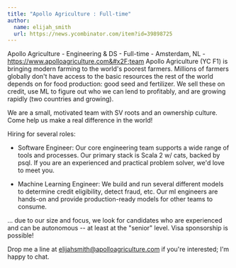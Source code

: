 ```yaml
---
title: "Apollo Agriculture : Full-time"
author:
  name: elijah_smith
  url: https://news.ycombinator.com/item?id=39898725
---
```

Apollo Agriculture - Engineering &amp; DS - Full-time - Amsterdam, NL - <a href="https:&#x2F;&#x2F;www.apolloagriculture.com&#x2F;team" rel="nofollow">https:&#x2F;&#x2F;www.apolloagriculture.com&#x2F;team</a>
Apollo Agriculture (YC F1) is bringing modern farming to the world&#x27;s poorest farmers. Millions of farmers globally don&#x27;t have access to the basic resources the rest of the world depends on for food production: good seed and fertilizer. We sell these on credit, use ML to figure out who we can lend to profitably, and are growing rapidly (two countries and growing).

We are a small, motivated team with SV roots and an ownership culture. Come help us make a real difference in the world!

Hiring for several roles:

- Software Engineer: Our core engineering team supports a wide range of tools and processes. Our primary stack is Scala 2 w&#x2F; cats, backed by psql. If you are an experienced and practical problem solver, we&#x27;d love to meet you.

- Machine Learning Engineer: We build and run several different models to determine credit eligibility, detect fraud, etc. Our ml engineers are hands-on and provide production-ready models for other teams to consume.

... due to our size and focus, we look for candidates who are experienced and can be autonomous -- at least at the &quot;senior&quot; level. Visa sponsorship is possible!

Drop me a line at elijahsmith@apolloagriculture.com if you&#x27;re interested; I&#x27;m happy to chat.
